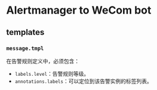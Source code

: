 # Alertmanager to WeCom bot

## templates

### `message.tmpl`

在告警规则定义中，必须包含：

- `labels.level`：告警规则等级。
- `annotations.labels`：可以定位到该告警实例的标签列表。
